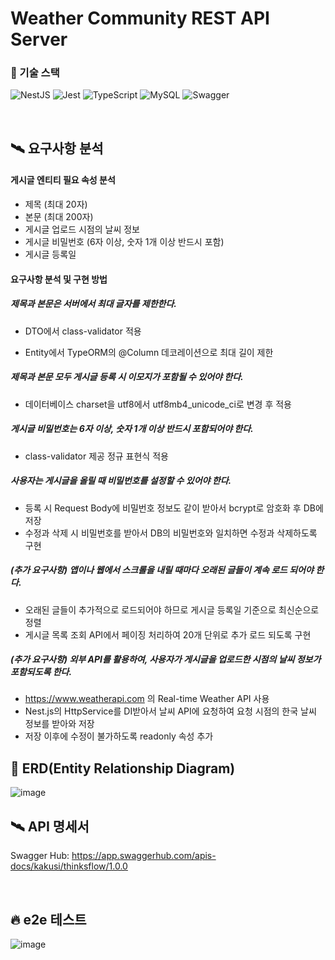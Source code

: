 # Weather Community REST API Server

### 🏹 기술 스택

![NestJS](https://img.shields.io/badge/NestJS-E0234E.svg?&style=for-the-badge&logo=NestJS&logoColor=white)
![Jest](https://img.shields.io/badge/Jest-C21325.svg?&style=for-the-badge&logo=Jest&logoColor=white)
![TypeScript](https://img.shields.io/badge/TypeScript-3178C6.svg?&style=for-the-badge&logo=TypeScript&logoColor=white)
![MySQL](https://img.shields.io/badge/MySQL-4479A1.svg?&style=for-the-badge&logo=MySQL&logoColor=white)
![Swagger](https://img.shields.io/badge/Swagger-85EA2D.svg?&style=for-the-badge&logo=Swagger&logoColor=white)

<br>

## 🛰️ 요구사항 분석

#### 게시글 엔티티 필요 속성 분석

- 제목 (최대 20자)
- 본문 (최대 200자)
- 게시글 업로드 시점의 날씨 정보
- 게시글 비밀번호 (6자 이상, 숫자 1개 이상 반드시 포함)
- 게시글 등록일

#### 요구사항 분석 및 구현 방법

##### 제목과 본문은 서버에서 최대 글자를 제한한다.

- DTO에서 class-validator 적용

- Entity에서 TypeORM의 @Column 데코레이션으로 최대 길이 제한

##### 제목과 본문 모두 게시글 등록 시 이모지가 포함될 수 있어야 한다.

- 데이터베이스 charset을 utf8에서 utf8mb4_unicode_ci로 변경 후 적용

##### 게시글 비밀번호는 6자 이상, 숫자 1개 이상 반드시 포함되어야 한다.

- class-validator 제공 정규 표현식 적용

##### 사용자는 게시글을 올릴 때 비밀번호를 설정할 수 있어야 한다.

- 등록 시 Request Body에 비밀번호 정보도 같이 받아서 bcrypt로 암호화 후 DB에 저장
- 수정과 삭제 시 비밀번호를 받아서 DB의 비밀번호와 일치하면 수정과 삭제하도록 구현

##### (추가 요구사항) 앱이나 웹에서 스크롤을 내릴 때마다 오래된 글들이 계속 로드 되어야 한다.

- 오래된 글들이 추가적으로 로드되어야 하므로 게시글 등록일 기준으로 최신순으로 정렬
- 게시글 목록 조회 API에서 페이징 처리하여 20개 단위로 추가 로드 되도록 구현

##### (추가 요구사항) 외부 API를 활용하여, 사용자가 게시글을 업로드한 시점의 날씨 정보가 포함되도록 한다.

- https://www.weatherapi.com 의 Real-time Weather API 사용
- Nest.js의 HttpService를 DI받아서 날씨 API에 요청하여 요청 시점의 한국 날씨 정보를 받아와 저장
- 저장 이후에 수정이 불가하도록 readonly 속성 추가


## 🔀 ERD(Entity Relationship Diagram)
![image](https://user-images.githubusercontent.com/81298415/188770561-297821b0-21d1-4934-84ec-8202a12c7730.png)

## 🛰️ API 명세서
Swagger Hub: https://app.swaggerhub.com/apis-docs/kakusi/thinksflow/1.0.0

<br>

## 🔥 e2e 테스트 
![image](https://user-images.githubusercontent.com/81298415/188782239-40121b5f-6919-4339-98d3-3da5852d6a95.png)

